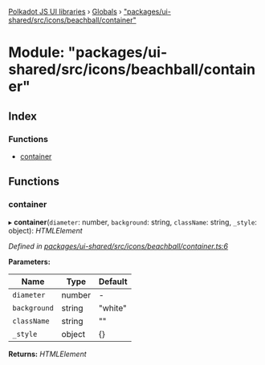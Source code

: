 [Polkadot JS UI libraries](../README.md) › [Globals](../globals.md) › ["packages/ui-shared/src/icons/beachball/container"](_packages_ui_shared_src_icons_beachball_container_.md)

# Module: "packages/ui-shared/src/icons/beachball/container"

## Index

### Functions

* [container](_packages_ui_shared_src_icons_beachball_container_.md#container)

## Functions

###  container

▸ **container**(`diameter`: number, `background`: string, `className`: string, `_style`: object): *HTMLElement*

*Defined in [packages/ui-shared/src/icons/beachball/container.ts:6](https://github.com/polkadot-js/ui/blob/00d24f5/packages/ui-shared/src/icons/beachball/container.ts#L6)*

**Parameters:**

Name | Type | Default |
------ | ------ | ------ |
`diameter` | number | - |
`background` | string | "white" |
`className` | string | "" |
`_style` | object | {} |

**Returns:** *HTMLElement*
